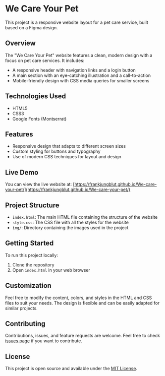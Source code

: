 # We Care Your Pet

This project is a responsive website layout for a pet care service, built based on a Figma design.

## Overview

The "We Care Your Pet" website features a clean, modern design with a focus on pet care services. It includes:

- A responsive header with navigation links and a login button
- A main section with an eye-catching illustration and a call-to-action
- Mobile-friendly design with CSS media queries for smaller screens

## Technologies Used

- HTML5
- CSS3
- Google Fonts (Montserrat)

## Features

- Responsive design that adapts to different screen sizes
- Custom styling for buttons and typography
- Use of modern CSS techniques for layout and design

## Live Demo

You can view the live website at: [https://frankjungblut.github.io/We-care-your-pet/](https://frankjungblut.github.io/We-care-your-pet/)

## Project Structure

- `index.html`: The main HTML file containing the structure of the website
- `style.css`: The CSS file with all the styles for the website
- `img/`: Directory containing the images used in the project

## Getting Started

To run this project locally:

1. Clone the repository
2. Open `index.html` in your web browser

## Customization

Feel free to modify the content, colors, and styles in the HTML and CSS files to suit your needs. The design is flexible and can be easily adapted for similar projects.

## Contributing

Contributions, issues, and feature requests are welcome. Feel free to check [issues page](https://github.com/FrankJungblut/We-care-your-pet/issues) if you want to contribute.

## License

This project is open source and available under the [MIT License](LICENSE).
